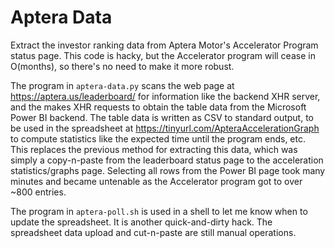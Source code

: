 # Aptera Data

Extract the investor ranking data from Aptera Motor's Accelerator
Program status page.  This code is hacky, but the Accelerator program
will cease in O(months), so there's no need to make it more robust.

The program in `aptera-data.py` scans the web page at
<https://aptera.us/leaderboard/> for information like the backend XHR
server, and the makes XHR requests to obtain the table data from the
Microsoft Power BI backend.  The table data is written as CSV to
standard output, to be used in the spreadsheet at
<https://tinyurl.com/ApteraAccelerationGraph> to compute statistics
like the expected time until the program ends, etc.  This replaces the
previous method for extracting this data, which was simply a
copy-n-paste from the leaderboard status page to the acceleration
statistics/graphs page.  Selecting all rows from the Power BI page
took many minutes and became untenable as the Accelerator program got
to over ~800 entries.

The program in `aptera-poll.sh` is used in a shell to let me know when
to update the spreadsheet.  It is another quick-and-dirty hack.  The
spreadsheet data upload and cut-n-paste are still manual operations.
